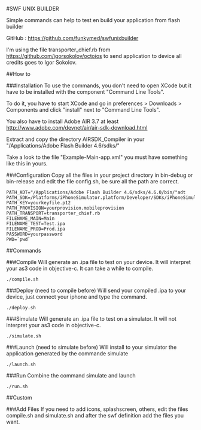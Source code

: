 #SWF UNIX BUILDER      

Simple commands can help to test en build your application from flash builder

GitHub : https://github.com/funkymed/swfunixbuilder                 

I'm using the file transporter_chief.rb from https://github.com/igorsokolov/octoios to send application to device all credits goes to Igor Sokolov.        

##How to

###Installation
To use the commands, you don't need to open XCode but it have to be installed with the component "Command Line Tools".

To do it, you have to start XCode and go in preferences > Downloads > Components and click "install" next to "Command Line Tools".
                                                             
You also have to install Adobe AIR 3.7 at least http://www.adobe.com/devnet/air/air-sdk-download.html‎

Extract and copy the directory AIRSDK_Compiler in your "/Applications/Adobe Flash Builder 4.6/sdks/"

Take a look to the file "Example-Main-app.xml" you must have something like this in yours.

###Configuration
Copy all the files in your project directory in bin-debug or bin-release and edit the file config.sh, be sure all the path are correct.

~~~
PATH_ADT="/Applications/Adobe Flash Builder 4.6/sdks/4.6.0/bin/"adt
PATH_SDK=/Platforms/iPhoneSimulator.platform/Developer/SDKs/iPhoneSimulator6.0.sdk
PATH_KEY=yourkeyfile.p12             
PATH_PROVISION=yourprovision.mobileprovision
PATH_TRANSPORT=transporter_chief.rb
FILENAME_MAIN=Main
FILENAME_TEST=Test.ipa
FILENAME_PROD=Prod.ipa
PASSWORD=yourpassword              
PWD=`pwd`
~~~

##Commands
          
###Compile
Will generate an .ipa file to test on your device. It will interpret your as3 code in objective-c. It can take a while to compile.
~~~
./compile.sh 
~~~           

###Deploy (need to compile before)
Will send your compiled .ipa to your device, just connect your iphone and type the command.
~~~                     
./deploy.sh
~~~

###Simulate
Will generate an .ipa file to test on a simulator. It will not interpret your as3 code in objective-c.
~~~                     
./simulate.sh
~~~                   

###Launch (need to simulate before)
Will install to your simulator the application generated by the commande simulate
~~~                     
./launch.sh
~~~

###Run
Combine the command simulate and launch
~~~                     
./run.sh
~~~                                                               

##Custom
        
###Add Files
If you need to add icons, splashscreen, others, edit the files compile.sh and simulate.sh and after the swf definition add the files you want.